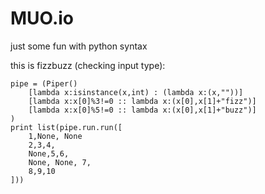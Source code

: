 # MUO.io
just some fun with python syntax

this is fizzbuzz (checking input type):
```
pipe = (Piper()
    [lambda x:isinstance(x,int) : (lambda x:(x,""))]
    [lambda x:x[0]%3!=0 :: lambda x:(x[0],x[1]+"fizz")]
    [lambda x:x[0]%5!=0 :: lambda x:(x[0],x[1]+"buzz")]
)
print list(pipe.run.run([
    1,None, None
    2,3,4,
    None,5,6,
    None, None, 7,
    8,9,10
]))